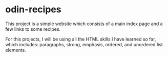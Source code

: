 # odin-recipes

This project is a simple website which consists of a main index page and
a few links to some recipes. 

For this projects, I will be using all the HTML skills I have learned so far,
which includes: paragraphs, strong, emphasis, ordered, and unordered list
elements. 
